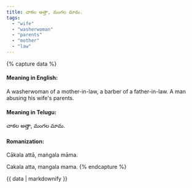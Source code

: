 ```yaml
---
title: చాకల అత్తా, మంగల మామ.
tags:
  - "wife"
  - "washerwoman"
  - "parents"
  - "mother"
  - "law"
---
```


{% capture data %}
#### Meaning in English:
A washerwoman of a mother-in-law, a barber of a father-in-law.
A man abusing his wife's parents.

#### Meaning in Telugu:
చాకల అత్తా, మంగల మామ.

#### Romanization:
Cākala attā, maṅgala māma.

Cakala atta, mangala mama.
{% endcapture %}

{{ data | markdownify }}

